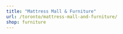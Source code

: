 ```yaml
---
title: "Mattress Mall & Furniture"
url: /toronto/mattress-mall-and-furniture/
shop: furniture
---
```

